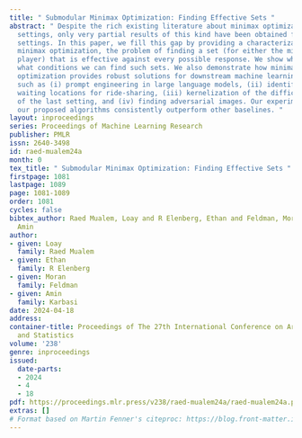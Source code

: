 ```yaml
---
title: " Submodular Minimax Optimization: Finding Effective Sets "
abstract: " Despite the rich existing literature about minimax optimization in continuous
  settings, only very partial results of this kind have been obtained for combinatorial
  settings. In this paper, we fill this gap by providing a characterization of submodular
  minimax optimization, the problem of finding a set (for either the min or the max
  player) that is effective against every possible response. We show when and under
  what conditions we can find such sets. We also demonstrate how minimax submodular
  optimization provides robust solutions for downstream machine learning applications
  such as (i) prompt engineering in large language models, (ii) identifying robust
  waiting locations for ride-sharing, (iii) kernelization of the difficulty of instances
  of the last setting, and (iv) finding adversarial images. Our experiments show that
  our proposed algorithms consistently outperform other baselines. "
layout: inproceedings
series: Proceedings of Machine Learning Research
publisher: PMLR
issn: 2640-3498
id: raed-mualem24a
month: 0
tex_title: " Submodular Minimax Optimization: Finding Effective Sets "
firstpage: 1081
lastpage: 1089
page: 1081-1089
order: 1081
cycles: false
bibtex_author: Raed Mualem, Loay and R Elenberg, Ethan and Feldman, Moran and Karbasi,
  Amin
author:
- given: Loay
  family: Raed Mualem
- given: Ethan
  family: R Elenberg
- given: Moran
  family: Feldman
- given: Amin
  family: Karbasi
date: 2024-04-18
address:
container-title: Proceedings of The 27th International Conference on Artificial Intelligence
  and Statistics
volume: '238'
genre: inproceedings
issued:
  date-parts:
  - 2024
  - 4
  - 18
pdf: https://proceedings.mlr.press/v238/raed-mualem24a/raed-mualem24a.pdf
extras: []
# Format based on Martin Fenner's citeproc: https://blog.front-matter.io/posts/citeproc-yaml-for-bibliographies/
---
```

